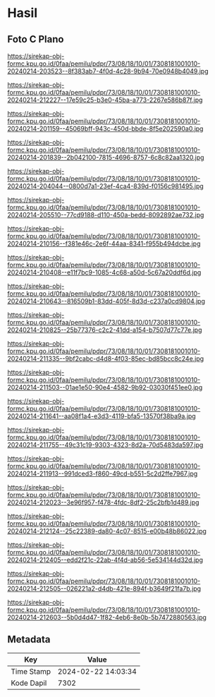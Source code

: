 # Hasil

## Foto C Plano

https://sirekap-obj-formc.kpu.go.id/0faa/pemilu/pdpr/73/08/18/10/01/7308181001010-20240214-203523--8f383ab7-4f0d-4c28-9b94-70e0948b4049.jpg

https://sirekap-obj-formc.kpu.go.id/0faa/pemilu/pdpr/73/08/18/10/01/7308181001010-20240214-212227--17e59c25-b3e0-45ba-a773-2267e586b87f.jpg

https://sirekap-obj-formc.kpu.go.id/0faa/pemilu/pdpr/73/08/18/10/01/7308181001010-20240214-201159--45069bff-943c-450d-bbde-8f5e202590a0.jpg

https://sirekap-obj-formc.kpu.go.id/0faa/pemilu/pdpr/73/08/18/10/01/7308181001010-20240214-201839--2b042100-7815-4696-8757-6c8c82aa1320.jpg

https://sirekap-obj-formc.kpu.go.id/0faa/pemilu/pdpr/73/08/18/10/01/7308181001010-20240214-204044--0800d7a1-23ef-4ca4-839d-f0156c981495.jpg

https://sirekap-obj-formc.kpu.go.id/0faa/pemilu/pdpr/73/08/18/10/01/7308181001010-20240214-205510--77cd9188-d110-450a-bedd-8092892ae732.jpg

https://sirekap-obj-formc.kpu.go.id/0faa/pemilu/pdpr/73/08/18/10/01/7308181001010-20240214-210156--f381e46c-2e6f-44aa-8341-f955b494dcbe.jpg

https://sirekap-obj-formc.kpu.go.id/0faa/pemilu/pdpr/73/08/18/10/01/7308181001010-20240214-210408--e11f7bc9-1085-4c68-a50d-5c67a20ddf6d.jpg

https://sirekap-obj-formc.kpu.go.id/0faa/pemilu/pdpr/73/08/18/10/01/7308181001010-20240214-210643--816509b1-83dd-405f-8d3d-c237a0cd9804.jpg

https://sirekap-obj-formc.kpu.go.id/0faa/pemilu/pdpr/73/08/18/10/01/7308181001010-20240214-210825--25b77376-c2c2-41dd-a154-b7507d77c77e.jpg

https://sirekap-obj-formc.kpu.go.id/0faa/pemilu/pdpr/73/08/18/10/01/7308181001010-20240214-211335--9bf2cabc-d4d8-4f03-85ec-bd85bcc8c24e.jpg

https://sirekap-obj-formc.kpu.go.id/0faa/pemilu/pdpr/73/08/18/10/01/7308181001010-20240214-211503--01ae1e50-90e4-4582-9b92-03030f451ee0.jpg

https://sirekap-obj-formc.kpu.go.id/0faa/pemilu/pdpr/73/08/18/10/01/7308181001010-20240214-211641--aa08f1a4-e3d3-4119-bfa5-13570f38ba9a.jpg

https://sirekap-obj-formc.kpu.go.id/0faa/pemilu/pdpr/73/08/18/10/01/7308181001010-20240214-211755--49c31c19-9303-4323-8d2a-70d5483da597.jpg

https://sirekap-obj-formc.kpu.go.id/0faa/pemilu/pdpr/73/08/18/10/01/7308181001010-20240214-211913--991dced3-f860-49cd-b551-5c2d2ffe7967.jpg

https://sirekap-obj-formc.kpu.go.id/0faa/pemilu/pdpr/73/08/18/10/01/7308181001010-20240214-212023--3e96f957-f478-4fdc-8df2-25c2bfb1d489.jpg

https://sirekap-obj-formc.kpu.go.id/0faa/pemilu/pdpr/73/08/18/10/01/7308181001010-20240214-212124--25c22389-da80-4c07-8515-e00b48b86022.jpg

https://sirekap-obj-formc.kpu.go.id/0faa/pemilu/pdpr/73/08/18/10/01/7308181001010-20240214-212405--edd2f21c-22ab-4f4d-ab56-5e534144d32d.jpg

https://sirekap-obj-formc.kpu.go.id/0faa/pemilu/pdpr/73/08/18/10/01/7308181001010-20240214-212505--026221a2-d4db-421e-894f-b3649f21fa7b.jpg

https://sirekap-obj-formc.kpu.go.id/0faa/pemilu/pdpr/73/08/18/10/01/7308181001010-20240214-212603--5b0d4d47-1f82-4eb6-8e0b-5b7472880563.jpg


## Metadata

| Key        | Value               |
| ---------- | ------------------- |
| Time Stamp | 2024-02-22 14:03:34 |
| Kode Dapil | 7302                |



